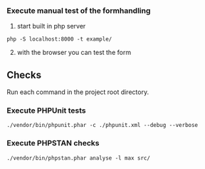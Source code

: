 ### Execute manual test of the formhandling
1. start built in php server
```
php -S localhost:8000 -t example/
```
2. with the browser you can test the form

## Checks
Run each command in the project root directory.

### Execute PHPUnit tests
```
./vendor/bin/phpunit.phar -c ./phpunit.xml --debug --verbose
```

### Execute PHPSTAN checks

```
./vendor/bin/phpstan.phar analyse -l max src/
```
